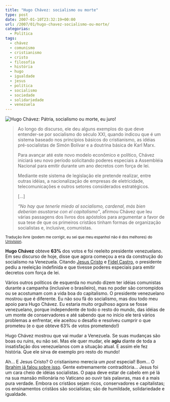 ```yaml
---
title: "Hugo Chávez: socialismo ou morte"
type: post
date: 2007-01-10T23:32:19+00:00
url: /2007/01/hugo-chavez-socialismo-ou-morte/
categorias:
  - Política
tags:
  - chávez
  - comunismo
  - cristianismo
  - cristo
  - filosofia
  - história
  - hugo
  - igualdade
  - jesus
  - política
  - socialismo
  - sociedade
  - solidariedade
  - venezuela
---
```


![Hugo Chávez: Pátria, socialismo ou morte, eu juro!](/wp-content/uploads/2007/01/442167-1648-cp.jpg)

> Ao longo do discurso, ele deu alguns exemplos do que deve entender-se por socialismo do século XXI, quando indicou que é um sistema baseado nos princípios básicos do cristianismo, as idéias pré-socialistas de Simón Bolívar e a doutrina básica de Karl Marx.
>
> Para avançar até este novo modelo econômico e político, Chávez iniciará seu novo período solicitando poderes especiais a Assembléia Nacional para emitir durante um ano decretos com força de lei.
>
> Mediante este sistema de legislação ele pretende realizar, entre outras idéias, a nacionalização de empresas de eletricidade, telecomunicações e outros setores considerados estratégicos.
>
> […]
>
> _“No hay que tenerle miedo al socialismo, cardenal, más bien deberían asustarse con el capitalismo”_, afirmou Chávez que leu várias passagens dos livros dos apóstolos para argumentar a favor de sua tese de que os primeiros cristãos tinham formas de organização socialistas e, inclusive, comunistas.

<small>Tradução livre (podem me corrigir, eu sei que meu espanhol não é dos melhores) do <a href="http://www.univision.com/content/content.jhtml;jsessionid=5FKDJ4UH1JAM4CWIAAPCFEYKZAADYIWC?chid=3&schid=181&secid=274&cid=1062673&pagenum=2">Univision</a>.</small>

**Hugo Chávez** obteve **63%** dos votos e foi reeleito presidente venezuelano. Em seu discurso de hoje, disse que agora começou a era da construção do socialismo na Venezuela. Citando [Jesus Cristo][1] e [Fidel Castro][2], o presidente pediu a reeleição indefinida e que tivesse poderes especiais para emitir decretos com força de lei.

Vários outros políticos de esquerda no mundo dizem ter idéias comunistas durante a campanha (inclusive o brasileiro), mas no poder são corrompidos ou se acostumam com a vida boa do capitalismo. O presidente venezuelano mostrou que é diferente. Eu não sou fã do socialismo, mas dou todo meu apoio para Hugo Chávez. Eu estaria muito orgulhoso agora se fosse venezuelano, porque independente de todo o resto do mundo, das idéias de um monte de conservadores e até sabendo que no início ele terá vários problemas a enfrentar, ele aceitou o desafio e resolveu cumprir o que prometeu (e o que obteve 63% de votos prometendo!)

Hugo Chávez mostrou que vai mudar a Venezuela. Se suas mudanças são boas ou ruins, eu não sei. Mas ele quer mudar, ele **agiu** diante de toda a insatisfação dos venezuelanos com a situação atual. E assim ele fez história. Que ele sirva de exemplo pro resto do mundo!

Ah… E Jesus Cristo? O cristianismo merecia um _post_ especial! Bom… O [Ibrahim já falou sobre isso][3]. Gente extremamente contraditória… Jesus foi um cara cheio de idéias socialistas. O papa deve estar de cabelo em pé lá na sua mansão milionária no Vaticano ao ouvir tais palavras, mas é a mais pura verdade. Embora os cristãos sejam ricos, conservadores e capitalistas; os ensinamentos cristãos são socialistas; são de humildade, solidariedade e igualdade.

[1]: http://pt.wikipedia.org/wiki/Jesus_Cristo
[2]: http://pt.wikipedia.org/wiki/Fidel_Castro
[3]: http://1001gatos.org/5/
